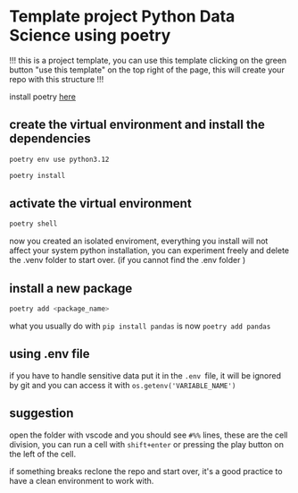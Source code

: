 # Template project Python Data Science using poetry

!!!
this is a project template, you can use this template clicking on the green button "use this template" on the top right of the page, this will create your repo with this structure 
!!!



install poetry [here](https://python-poetry.org/docs/#installing-with-the-official-installer)


## create the virtual environment and install the dependencies

```bash
poetry env use python3.12
```

```bash
poetry install
```

## activate the virtual environment

```bash
poetry shell
```

now you created an isolated enviroment, everything you install will not affect your system python installation, you can experiment freely and delete the .venv folder to start over. 
(if you cannot find the .env folder )


## install a new package

```bash
poetry add <package_name>
```
what you usually do with ```pip install pandas``` is now ```poetry add pandas```

## using .env file

if you have to handle sensitive data put it in the ```.env ```file, it will be ignored by git and you can access it with ```os.getenv('VARIABLE_NAME')```


## suggestion 
open the folder with vscode and you should see 
```#%%``` lines, these are the cell division, you can run a cell with ```shift+enter``` or pressing the play button on the left of the cell.



if something breaks reclone the repo and start over, it's a good practice to have a clean environment to work with.

```bash